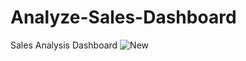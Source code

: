 # Analyze-Sales-Dashboard
Sales Analysis Dashboard 
![New](https://github.com/user-attachments/assets/d05ea856-1564-458b-9ce4-25da29d09f18)
